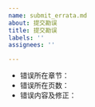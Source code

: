 ```yaml
---
name: submit_errata.md
about: 提交勘误
title: 提交勘误
labels: ''
assignees: ''

---
```


- 错误所在章节：
- 错误所在页数：
- 错误内容及修正：
